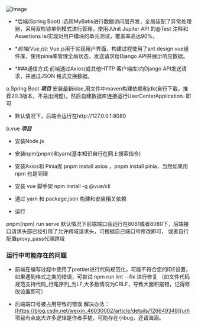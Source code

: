 ![lmage](https://github.com/user-attachments/assets/b850b057-38e4-4c21-be91-fdba0b9447d2)

- *后端(Spring Boot) :选用MyBatis进行数据访问层开发，全局装配了异常处理器，采用双检锁单例模式进行管理，使用JUnit Jupiter API 的@Test 注释和Assertions lei实现对用户模块的单元测试，覆盖率高达90%。

- *_前端(Vue.js)_: Vue.js用于实现用户界面，构建过程使用了ant design vue组件库，使用pinia库管理全局状态，发送请求给Django API并展示响应数据。

- *###通信方式:前端通过Axios(或其他HTTP 客户端库)向Django API发送请求，并通过JSON 格式交换数据。

 a.Spring Boot  **_项目_**
安装最新idae,用文件中maven构建依赖和jdk(自行下载，推荐20.3版本，不易出问题)，然后自建数据库连接运行UserCenterApplication.·即可

- 默认情况下，后端会运行在http://127.0.0.1:8080

 b.vue  **_项目_**
- 安装Node.js 
- 安装npm(pnpm)和yarn(基本知识自行在网上搜索指令)
- 安装Axios和 Pinia库  pnpm install axios ，pnpm install pinia，当然如果用 npm 也是同理
- 安装 vue 脚手架 npm install -g @vue/cli

- 通过 yarn 和 package.json 构建和安装相关依赖

- 运行

pnpm(npm) run serve
默认情况下前端端口会运行在8081或者8080下，后端接口请求头部已经引用了允许跨域请求头，可根据自己端口号修改即可，
或者自行配置proxy_pass代理跨域
### 运行中可能存在的问题

- 前端在编写过程中使用了prettier进行代码规范化，可能不符合您的IDE设置，如果遇到格式之类的错误，可尝试 npm run lint --fix 进行修复
（如文件代码规范支持代码_行尾序列_为LF,大多数情况为CRLF，导致大面积报错，记得修改设置即可）

- 后端端口号被占用导致的错误
解决办法： [https://blog.csdn.net/weixin_46030002/article/details/126649348](url)
项目有点庞大许多逻辑是作者手搓，可能存在小bug，还请海涵。
